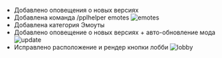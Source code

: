 - Добавлено оповещения о новых версиях
- Добавлена команда /pplhelper emotes <emote>
![emotes](https://wfu.kelcu.ru/scPRRpY)
- Добавлена категория Эмоуты
- Добавлено оповещение о новых версиях + авто-обновление мода
![update](https://wfu.kelcu.ru/osTOFW8)
- Исправлено расположение и рендер кнопки лобби
![lobby](https://wfu.kelcu.ru/QsSPUem)